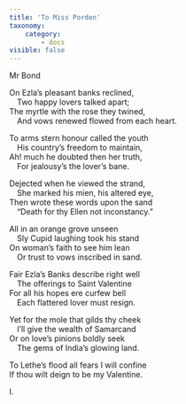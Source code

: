 ```yaml
---
title: 'To Miss Porden'
taxonomy:
    category:
        - docs
visible: false
---
```


<div class="author">Mr Bond</div>

On Ezla’s pleasant banks reclined,  
&emsp;Two happy lovers talked apart;  
The myrtle with the rose they twined,  
&emsp;And vows renewed flowed from each heart.  
  
To arms stern honour called the youth  
&emsp;His country’s freedom to maintain,  
Ah! much he doubted then her truth,  
&emsp;For jealousy’s the lover’s bane.  
  
Dejected when he viewed the strand,  
&emsp;She marked his mien, his altered eye,  
Then wrote these words upon the sand  
&emsp;“Death for thy Ellen not inconstancy.”  
  
All in an orange grove unseen  
&emsp;Sly Cupid laughing took his stand  
On woman’s faith to see him lean  
&emsp;Or trust to vows inscribed in sand.  
	  
Fair Ezla’s Banks describe right well  
&emsp;The offerings to Saint Valentine  
For all his hopes ere curfew bell  
&emsp;Each flattered lover must resign.  
  
Yet for the mole that gilds thy cheek  
&emsp;I’ll give the wealth of Samarcand  
Or on love’s pinions boldly seek  
&emsp;The gems of India’s glowing land.  
  
To Lethe’s flood all fears I will confine  
If thou wilt deign to be my Valentine.  
  
I.